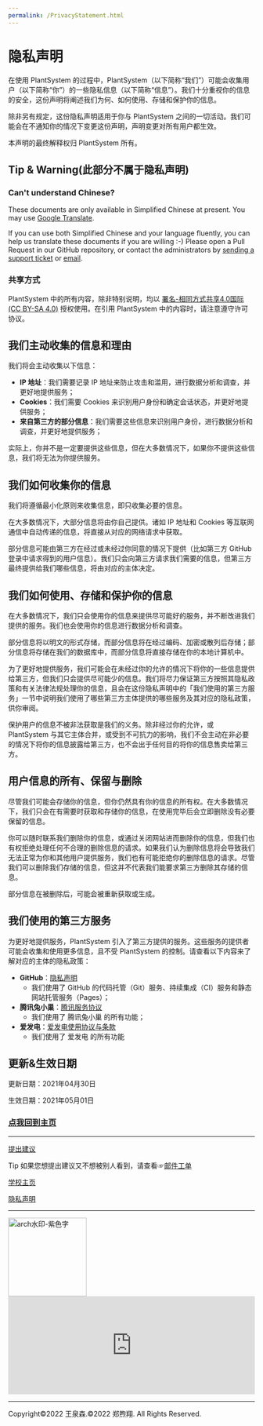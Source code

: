 ```yaml
---
permalink: /PrivacyStatement.html
---
```

# 隐私声明

在使用 PlantSystem 的过程中，PlantSystem（以下简称“我们”）可能会收集用户（以下简称“你”）的一些隐私信息（以下简称“信息”）。我们十分重视你的信息的安全，这份声明将阐述我们为何、如何使用、存储和保护你的信息。

除非另有规定，这份隐私声明适用于你与 PlantSystem 之间的一切活动。我们可能会在不通知你的情况下变更这份声明，声明变更对所有用户都生效。

本声明的最终解释权归 PlantSystem 所有。

## Tip & Warning(此部分不属于隐私声明)

### Can't understand Chinese?

These documents are only available in Simplified Chinese at present. You may use [Google Translate](https://translate.google.com).

If you can use both Simplified Chinese and your language fluently, you can help us translate these documents if you are willing :-) Please open a Pull Request in our GitHub repository, or contact the administrators by [sending a support ticket](https://support.qq.com/product/387213) or [email](/email.html).

### 共享方式
PlantSystem 中的所有内容，除非特别说明，均以 [署名-相同方式共享4.0国际(CC BY-SA 4.0)](https://creativecommons.org/licenses/by-sa/4.0/deed.zh) 授权使用。在引用 PlantSystem 中的内容时，请注意遵守许可协议。

## 我们主动收集的信息和理由

我们将会主动收集以下信息：

- **IP 地址**：我们需要记录 IP 地址来防止攻击和滥用，进行数据分析和调查，并更好地提供服务；
- **Cookies**：我们需要 Cookies 来识别用户身份和确定会话状态，并更好地提供服务；
- **来自第三方的部分信息**：我们需要这些信息来识别用户身份，进行数据分析和调查，并更好地提供服务；

实际上，你并不是一定要提供这些信息，但在大多数情况下，如果你不提供这些信息，我们将无法为你提供服务。

## 我们如何收集你的信息

我们将遵循最小化原则来收集信息，即只收集必要的信息。

在大多数情况下，大部分信息将由你自己提供。诸如 IP 地址和 Cookies 等互联网通信中自动传递的信息，将直接从对应的网络请求中获取。

部分信息可能由第三方在经过或未经过你同意的情况下提供（比如第三方 GitHub 登录中请求得到的用户信息）。我们只会向第三方请求我们需要的信息，但第三方最终提供给我们哪些信息，将由对应的主体决定。

## 我们如何使用、存储和保护你的信息

在大多数情况下，我们只会使用你的信息来提供尽可能好的服务，并不断改进我们提供的服务。我们也会使用你的信息进行数据分析和调查。

部分信息将以明文的形式存储，而部分信息将在经过编码、加密或散列后存储；部分信息将存储在我们的数据库中，而部分信息将直接存储在你的本地计算机中。

为了更好地提供服务，我们可能会在未经过你的允许的情况下将你的一些信息提供给第三方，但我们只会提供尽可能少的信息。我们将尽力保证第三方按照其隐私政策和有关法律法规处理你的信息，且会在这份隐私声明中的「我们使用的第三方服务」一节中说明我们使用了哪些第三方主体提供的哪些服务及其对应的隐私政策，供你审阅。

保护用户的信息不被非法获取是我们的义务。除非经过你的允许，或 PlantSystem 与其它主体合并，或受到不可抗力的影响，我们不会主动在非必要的情况下将你的信息披露给第三方，也不会出于任何目的将你的信息售卖给第三方。

## 用户信息的所有、保留与删除

尽管我们可能会存储你的信息，但你仍然具有你的信息的所有权。在大多数情况下，我们只会在有需要时获取和存储你的信息，在使用完毕后会立即删除没有必要保留的信息。

你可以随时联系我们删除你的信息，或通过关闭网站进而删除你的信息，但我们也有权拒绝处理任何不合理的删除信息的请求。如果我们认为删除信息将会导致我们无法正常为你和其他用户提供服务，我们也有可能拒绝你的删除信息的请求。尽管我们可以删除我们存储的信息，但这并不代表我们能要求第三方删除其存储的信息。

部分信息在被删除后，可能会被重新获取或生成。

## 我们使用的第三方服务

为更好地提供服务，PlantSystem 引入了第三方提供的服务。这些服务的提供者可能会收集和使用更多信息，且不受 PlantSystem 的控制。请查看以下内容来了解对应的主体的隐私政策：

- **GitHub**：[隐私声明](https://docs.github.com/github/site-policy/github-privacy-statement)
    - 我们使用了 GitHub 的代码托管（Git）服务、持续集成（CI）服务和静态网站托管服务（Pages）；
- **腾讯兔小巢**：[腾讯服务协议](https://www.qq.com/contract.shtml)
    - 我们使用了 腾讯兔小巢 的所有功能；
- **爱发电**：[爱发电使用协议与条款](https://afdian.net/term)
    - 我们使用了 爱发电 的所有功能

## 更新&生效日期

更新日期：2021年04月30日

生效日期：2021年05月01日

### [点我回到主页](https://the-2016-scientific-3rd-group.github.io/plantsystem.github.io/)

***
[提出建议](https://support.qq.com/product/387213)

Tip 如果您想提出建议又不想被别人看到，请查看☞[邮件工单](/email.html)

[学校主页](http://www.njbx.com/)

[隐私声明](/PrivacyStatement.html)

***
<img width="160" alt="arch水印-紫色字" src="https://user-images.githubusercontent.com/91039316/166202842-59b79d17-086f-408d-8634-b779db164080.png">

<iframe id="afdian_leaflet_FredW" src="https://afdian.net/leaflet?slug=FredW" width="100%" scrolling="no" height="200" frameborder="0"></iframe><script>document.body.clientWidth< 700 ? document.getElementById("afdian_leaflet_FredW").width = "100%" : document.getElementById("afdian_leaflet_FredW").width = "640"</script>
  
***
Copyright©2022 王泉森.©2022 郑煦翔. All Rights Reserved.
